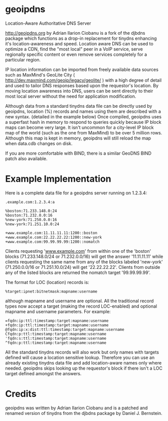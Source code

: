 geoipdns
========
Location-Aware Authoritative DNS Server

http://geoipdns.org by Adrian Ilarion Ciobanu is a fork of the djbdns package which functions 
as a drop-in replacement for tinydns enhancing it's location-awareness and speed. Location aware 
DNS can be used to optimize a CDN, find the "most local" peer in a VoIP service, serve regionally 
specific content or even remove services completely for a particular region.

IP location information can be imported from freely available data sources such as MaxMind's 
GeoLite City ( http://dev.maxmind.com/geoip/legacy/geolite/ ) with a high degree of detail and 
used to tailor DNS responses based upon the requestor's location. By moving location awareness 
into DNS, users can be sent directly to their most local server without the need for application 
modification.

Although data from a standard tinydns data file can be directly used by geoipdns, location (%) 
records and names using them are described with a new syntax. (detailed in the example below) 
Once compiled, geoipdns uses a superfast hash in memory to respond to queries quickly because IP 
block maps can become very large. It isn't uncommon for a city-level IP block map of the world 
(such as the one from MaxMind) to be over 5 million rows. Although this map is kept in memory, 
geoipdns will still reload the map when data.cdb changes on disk.

If you are more comfortable with BIND, there is a similar GeoDNS BIND patch also available.

Example Implementation
======================

Here is a complete data file for a geoipdns server running on 1.2.3.4:

    .example.com:1.2.3.4:a
    
    %boston:71.233.148.0:24
    %boston:71.232.0.0:16
    %new-york:71.250.0.0:16
    %new-york:71.251.10.0:24
    
    +www.example.com:11.11.11.11:1200::boston
    +www.example.com:22.22.22.22:1200::new-york
    +www.example.com:99.99.99.99:1200::nomatch

Clients requesting 'www.example.com' from within one of the 'boston' blocks (71.233.148.0/24 
or 71.232.0.0/16) will get the answer '11.11.11.11' while clients requesting the same name 
from any of the blocks labeled 'new-york' (71.250.0.0/16 or 71.251.10.0/24) will get 
'22.22.22.22'. Clients from outside any of the listed blocks are returned the nomatch target 
'99.99.99.99'.

The format for LOC (location) records is:

    %target:ipnet:bitnetmask:mapname:username

although mapname and username are optional. All the traditional record types now accept a target 
(making the record LOC-enabled) and optional mapname and username parameters. For example:

    =fqdn:ip:ttl:timestamp:target:mapname:username
    +fqdn:ip:ttl:timestamp:target:mapname:username
    @fqdn:ip:x:dist:ttl:timestamp:target:mapname:username
    Cfqdn:p:ttl:timestamp:target:mapname:username
    'fqdn:s:ttl:timestamp:target:mapname:username
    ^fqdn:p:ttl:timestamp:target:mapname:username

All the standard tinydns records will also work but only names with targets defined will cause a 
location sensitive lookup. Therefore you can use an already existing tinydns data file and add 
location-aware names only where needed. geoipdns skips looking up the requestor's block if there 
isn't a LOC target defined amongst the answers.

Credits
=======

geoipdns was written by Adrian Ilarion Ciobanu and is a patched and renamed version of tinydns from 
the djbdns package by Daniel J. Bernstein.
